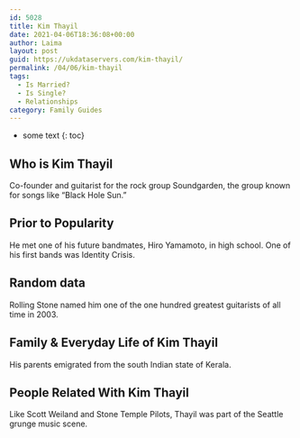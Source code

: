 ```yaml
---
id: 5028
title: Kim Thayil
date: 2021-04-06T18:36:08+00:00
author: Laima
layout: post
guid: https://ukdataservers.com/kim-thayil/
permalink: /04/06/kim-thayil
tags:
  - Is Married?
  - Is Single?
  - Relationships
category: Family Guides
---
```


* some text
{: toc}


## Who is Kim Thayil
                  
                  
                  
Co-founder and guitarist for the rock group Soundgarden, the group known for songs like &#8220;Black Hole Sun.&#8221;
                  
              
            
              
            
                
                
                
## Prior to Popularity
                  
                  
                  
He met one of his future bandmates, Hiro Yamamoto, in high school. One of his first bands was Identity Crisis.
                  
              
            
              
            
                
                
                
## Random data
                  
                  
                  
Rolling Stone named him one of the one hundred greatest guitarists of all time in 2003.
                  
              
            
              
            
                
                
                
## Family & Everyday Life of Kim Thayil
                  
                  
                  
His parents emigrated from the south Indian state of Kerala.
                  
              
            
              
            
                
                
                
## People Related With Kim Thayil
                  
                  
                  
Like Scott Weiland and Stone Temple Pilots, Thayil was part of the Seattle grunge music scene.
                  
              
            
              
            
                
              
            
              
              
            
            
              
            
          
          
          
